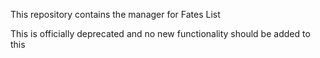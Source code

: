 This repository contains the manager for Fates List

This is officially deprecated and no new functionality should be added to this
